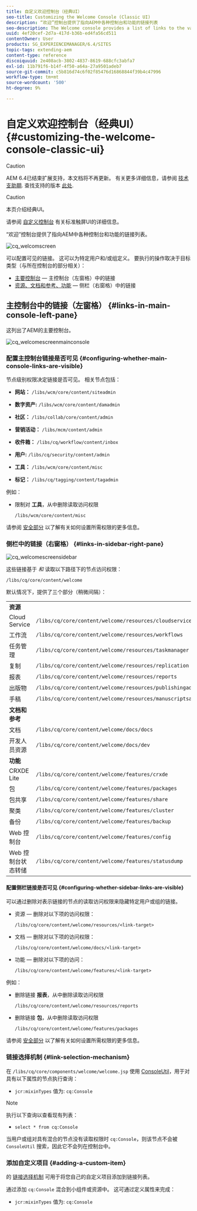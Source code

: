 ```yaml
---
title: 自定义欢迎控制台（经典UI）
seo-title: Customizing the Welcome Console (Classic UI)
description: “欢迎”控制台提供了指向AEM中各种控制台和功能的链接列表
seo-description: The Welcome console provides a list of links to the various consoles and functionality within AEM
uuid: 4ef20cef-2d7a-417d-b36b-ed4fa56cd511
contentOwner: User
products: SG_EXPERIENCEMANAGER/6.4/SITES
topic-tags: extending-aem
content-type: reference
discoiquuid: 2e408acb-3802-4837-8619-688cfc3abfa7
exl-id: 11b791f6-b14f-4f50-a64a-27a9501adeb7
source-git-commit: c5b816d74c6f02f85476d16868844f39b4c47996
workflow-type: tm+mt
source-wordcount: '500'
ht-degree: 9%

---
```


# 自定义欢迎控制台（经典UI）{#customizing-the-welcome-console-classic-ui}

>[!CAUTION]
>
>AEM 6.4已结束扩展支持，本文档将不再更新。 有关更多详细信息，请参阅 [技术支助期](https://helpx.adobe.com/cn/support/programs/eol-matrix.html). 查找支持的版本 [此处](https://experienceleague.adobe.com/docs/).

>[!CAUTION]
>
>本页介绍经典UI。
>
>请参阅 [自定义控制台](/help/sites-developing/customizing-consoles-touch.md) 有关标准触屏UI的详细信息。

“欢迎”控制台提供了指向AEM中各种控制台和功能的链接列表。

![cq_welcomscreen](assets/cq_welcomescreen.png)

可以配置可见的链接。 这可以为特定用户和/或组定义。 要执行的操作取决于目标类型（与所在控制台的部分相关）：

* [主要控制台](#links-in-main-console-left-pane)  — 主控制台（左窗格）中的链接
* [资源、文档和参考、功能](#links-in-sidebar-right-pane)  — 侧栏（右窗格）中的链接

## 主控制台中的链接（左窗格） {#links-in-main-console-left-pane}

这列出了AEM的主要控制台。

![cq_welcomescreenmainconsole](assets/cq_welcomescreenmainconsole.png)

### 配置主控制台链接是否可见 {#configuring-whether-main-console-links-are-visible}

节点级别权限决定链接是否可见。 相关节点包括：

* **网站：** `/libs/wcm/core/content/siteadmin`

* **数字资产:** `/libs/wcm/core/content/damadmin`

* **社区：** `/libs/collab/core/content/admin`

* **营销活动：** `/libs/mcm/content/admin`

* **收件箱：** `/libs/cq/workflow/content/inbox`

* **用户:** `/libs/cq/security/content/admin`

* **工具：** `/libs/wcm/core/content/misc`

* **标记：** `/libs/cq/tagging/content/tagadmin`

例如：

* 限制对 **工具**，从中删除读取访问权限

   `/libs/wcm/core/content/misc`

请参阅 [安全部分](/help/sites-administering/security.md) 以了解有关如何设置所需权限的更多信息。

### 侧栏中的链接（右窗格） {#links-in-sidebar-right-pane}

![cq_welcomescreensidebar](assets/cq_welcomescreensidebar.png)

这些链接基于 *和* 读取以下路径下的节点访问权限：

`/libs/cq/core/content/welcome`

默认情况下，提供了三个部分（稍微间隔）：

<table> 
 <tbody> 
  <tr> 
   <td><strong>资源</strong></td> 
   <td> </td> 
  </tr> 
  <tr> 
   <td> Cloud Service</td> 
   <td><code>/libs/cq/core/content/welcome/resources/cloudservices</code></td> 
  </tr> 
  <tr> 
   <td> 工作流</td> 
   <td><code>/libs/cq/core/content/welcome/resources/workflows</code></td> 
  </tr> 
  <tr> 
   <td> 任务管理</td> 
   <td><code>/libs/cq/core/content/welcome/resources/taskmanager</code></td> 
  </tr> 
  <tr> 
   <td> 复制</td> 
   <td><code>/libs/cq/core/content/welcome/resources/replication</code></td> 
  </tr> 
  <tr> 
   <td> 报表</td> 
   <td><code>/libs/cq/core/content/welcome/resources/reports</code></td> 
  </tr> 
  <tr> 
   <td> 出版物</td> 
   <td><code>/libs/cq/core/content/welcome/resources/publishingadmin</code></td> 
  </tr> 
  <tr> 
   <td> 手稿</td> 
   <td><code>/libs/cq/core/content/welcome/resources/manuscriptsadmin</code></td> 
  </tr> 
  <tr> 
   <td><strong>文档和参考</strong></td> 
   <td> </td> 
  </tr> 
  <tr> 
   <td> 文档</td> 
   <td><code>/libs/cq/core/content/welcome/docs/docs</code></td> 
  </tr> 
  <tr> 
   <td> 开发人员资源</td> 
   <td><code>/libs/cq/core/content/welcome/docs/dev</code></td> 
  </tr> 
  <tr> 
   <td><strong>功能</strong></td> 
   <td> </td> 
  </tr> 
  <tr> 
   <td> CRXDE Lite</td> 
   <td><code>/libs/cq/core/content/welcome/features/crxde</code></td> 
  </tr> 
  <tr> 
   <td> 包</td> 
   <td><code>/libs/cq/core/content/welcome/features/packages</code></td> 
  </tr> 
  <tr> 
   <td> 包共享</td> 
   <td><code>/libs/cq/core/content/welcome/features/share</code></td> 
  </tr> 
  <tr> 
   <td> 聚类</td> 
   <td><code>/libs/cq/core/content/welcome/features/cluster</code></td> 
  </tr> 
  <tr> 
   <td> 备份</td> 
   <td><code>/libs/cq/core/content/welcome/features/backup</code></td> 
  </tr> 
  <tr> 
   <td> Web 控制台<br /> </td> 
   <td><code>/libs/cq/core/content/welcome/features/config</code></td> 
  </tr> 
  <tr> 
   <td> Web 控制台状态转储<br /> </td> 
   <td><code>/libs/cq/core/content/welcome/features/statusdump</code></td> 
  </tr> 
 </tbody> 
</table>

#### 配置侧栏链接是否可见 {#configuring-whether-sidebar-links-are-visible}

可以通过删除对表示链接的节点的读取访问权限来隐藏特定用户或组的链接。

* 资源 — 删除对以下项的访问权限：

   `/libs/cq/core/content/welcome/resources/<link-target>`

* 文档 — 删除对以下项的访问权限：

   `/libs/cq/core/content/welcome/docs/<link-target>`

* 功能 — 删除对以下项的访问：

   `/libs/cq/core/content/welcome/features/<link-target>`

例如：

* 删除链接 **报表**，从中删除读取访问权限

   `/libs/cq/core/content/welcome/resources/reports`

* 删除链接 **包**，从中删除读取访问权限

   `/libs/cq/core/content/welcome/features/packages`

请参阅 [安全部分](/help/sites-administering/security.md) 以了解有关如何设置所需权限的更多信息。

### 链接选择机制 {#link-selection-mechanism}

在 `/libs/cq/core/components/welcome/welcome.jsp` 使用 [ConsoleUtil](https://helpx.adobe.com/experience-manager/6-4/sites/developing/using/reference-materials/javadoc/com/day/cq/commons/ConsoleUtil.html)，用于对具有以下属性的节点执行查询：

* `jcr:mixinTypes` 值为: `cq:Console`

>[!NOTE]
>
>执行以下查询以查看现有列表：
>
>* `select * from cq:Console`
>


当用户或组对具有混合的节点没有读取权限时 `cq:Console`，则该节点不会被 `ConsoleUtil` 搜索，因此它不会列在控制台中。

### 添加自定义项目 {#adding-a-custom-item}

的 [链接选择机制](#link-selection-mechanism) 可用于将您自己的自定义项目添加到链接列表。

通过添加 `cq:Console` 混合到小组件或资源中。 这可通过定义属性来完成：

* `jcr:mixinTypes` 值为: `cq:Console`

